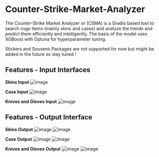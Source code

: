 # Counter-Strike-Market-Analyzer
The Counter-Strike Market Analyzer or (CSMA) is a Gradio based tool to search csgo items (mainly skins and cases) and analyze the trends and predict them efficiently and intelligently. The basis of the model uses XGBoost with Optuna for hyperparameter tuning. 

Stickers and Souvenir Packages are not supported for now but might be added in the future so stay tuned !

## Features - Input Interfaces
**Skins Input**
![image](https://github.com/user-attachments/assets/92076c1c-e348-4868-a837-87662f75cf91)

**Case Input**
![image](https://github.com/user-attachments/assets/e79961da-36ef-42f4-bf22-e4d615db59cf)

**Knives and Gloves Input**
![image](https://github.com/user-attachments/assets/2b4f653d-d33c-456d-af9b-0b58f4c78915)

## Features - Output Interface
**Skins Output**
![image](https://github.com/user-attachments/assets/a1b83ba9-7ed8-4731-9946-f2dea7dceab5)
![image](https://github.com/user-attachments/assets/3311cb9a-577a-4b3f-9a73-c931c5811141)

**Case Output**
![image](https://github.com/user-attachments/assets/c07a641f-3083-446d-9fa5-e7051b493952)
![image](https://github.com/user-attachments/assets/f7d47985-647d-40e6-8473-a1e57a4c909e)

**Knives and Gloves Output**
![image](https://github.com/user-attachments/assets/b88edfb2-d49b-4209-874e-b3766aed5d05)
![image](https://github.com/user-attachments/assets/3fc78183-61d7-4533-9712-a2d20667d61b)

